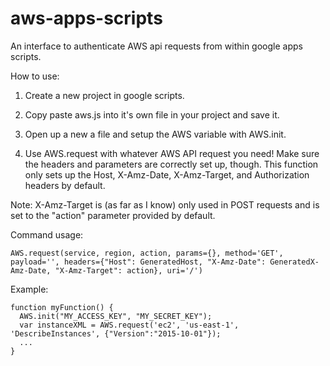 # aws-apps-scripts
An interface to authenticate AWS api requests from within google apps scripts.

How to use:

1. Create a new project in google scripts.

2. Copy paste aws.js into it's own file in your project and save it.

3. Open up a new a file and setup the AWS variable with AWS.init.

4. Use AWS.request with whatever AWS API request you need! Make sure the headers and parameters are correctly set up, though. This function only sets up the Host, X-Amz-Date, X-Amz-Target, and Authorization headers by default.

Note: X-Amz-Target is (as far as I know) only used in POST requests and is set to the "action" parameter provided by default.

Command usage:
```
AWS.request(service, region, action, params={}, method='GET', payload='', headers={"Host": GeneratedHost, "X-Amz-Date": GeneratedX-Amz-Date, "X-Amz-Target": action}, uri='/')
```

Example:

```
function myFunction() {
  AWS.init("MY_ACCESS_KEY", "MY_SECRET_KEY");
  var instanceXML = AWS.request('ec2', 'us-east-1', 'DescribeInstances', {"Version":"2015-10-01"});
  ...
}
```
